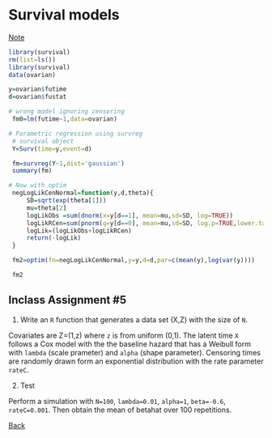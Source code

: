 # Survival models
[Note](https://app.box.com/s/kykg6pmjb757lhiuq3knawcakmsz4umc)

```r
library(survival)
rm(list=ls())
library(survival)
data(ovarian)

y=ovarian$futime
d=ovarian$fustat

# wrong model ignoring censoring
 fm0=lm(futime~1,data=ovarian)

# Parametric regression using survreg
 # survival object
 Y=Surv(time=y,event=d)

 fm=survreg(Y~1,dist='gaussian')
 summary(fm)

# Now with optim
 negLogLikCenNormal=function(y,d,theta){
     SD=sqrt(exp(theta[1]))
     mu=theta[2]
     logLikObs =sum(dnorm(x=y[d==1], mean=mu,sd=SD, log=TRUE))
     logLikRCen=sum(pnorm(q=y[d==0], mean=mu,sd=SD, log.p=TRUE,lower.tail=F))
     logLik=(logLikObs+logLikRCen)
     return(-logLik)
 }

 fm2=optim(fn=negLogLikCenNormal,y=y,d=d,par=c(mean(y),log(var(y))))

 fm2
```

## Inclass Assignment #5

1. Write an `R` function that generates a data set (X,Z) with the size of `N`.

Covariates are Z=(1,z) where `z` is from uniform (0,1).
The latent time `X` follows a Cox model with the the baseline hazard that has a Weibull form with `lambda` (scale prameter) and `alpha` (shape parameter).
Censoring times are randomly drawn form an exponential distribution with the rate parameter `rateC`.

2. Test

Perform a simulation with `N=100`, `lambda=0.01`, `alpha=1`, `beta=-0.6`, `rateC=0.001`.
Then obtain the mean of betahat over 100 repetitions.


[Back](https://github.com/younghhk/STAT_COMP/)
